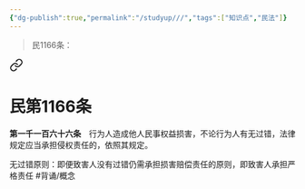 ```yaml
---
{"dg-publish":true,"permalink":"/studyup///","tags":["知识点","民法"]}
---
```


>民1166条：
<div class="transclusion internal-embed is-loaded"><a class="markdown-embed-link" href="/////#t1166" aria-label="Open link"><svg xmlns="http://www.w3.org/2000/svg" width="24" height="24" viewBox="0 0 24 24" fill="none" stroke="currentColor" stroke-width="2" stroke-linecap="round" stroke-linejoin="round" class="svg-icon lucide-link"><path d="M10 13a5 5 0 0 0 7.54.54l3-3a5 5 0 0 0-7.07-7.07l-1.72 1.71"></path><path d="M14 11a5 5 0 0 0-7.54-.54l-3 3a5 5 0 0 0 7.07 7.07l1.71-1.71"></path></svg></a><div class="markdown-embed">

<div class="markdown-embed-title">

# 民第1166条

</div>


**第一千一百六十六条**　行为人造成他人民事权益损害，不论行为人有无过错，法律规定应当承担侵权责任的，依照其规定。 

</div></div>


无过错原则：即便致害人没有过错仍需承担损害赔偿责任的原则，即致害人承担严格责任 #背诵/概念 